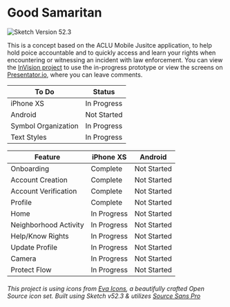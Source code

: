 # Good Samaritan
![Sketch Version 52.3](http://designly.link/2DrNtlk)

This is a concept based on the ACLU Mobile Jusitce application, to help hold poice accountable and to quickly access and learn your rights when encountering or witnessing an incident with law enforcement. You can view the [InVision project](https://invis.io/UAOXHTENCQS) to use the in-progress prototype or view the screens on [Presentator.io](https://app.presentator.io/en/PANfud7c), where you can leave comments.

| To Do               | Status      |
| ------------------- | ------------|
| iPhone XS           | In Progress |
| Android             | Not Started |
| Symbol Organization | In Progress |
| Text Styles         | In Progress |

| Feature               | iPhone XS   | Android     |
| --------------------- | ------------| ------------|
| Onboarding            | Complete    | Not Started |
| Account Creation      | Complete    | Not Started |
| Account Verification  | Complete    | Not Started |
| Profile               | Complete    | Not Started |
| Home                  | In Progress | Not Started |
| Neighborhood Activity | In Progress | Not Started |
| Help/Know Rights      | In Progress | Not Started |
| Update Profile        | In Progress | Not Started |
| Camera                | In Progress | Not Started |
| Protect Flow          | In Progress | Not Started | 

###### This project is using icons from [Eva Icons](https://akveo.github.io/eva-icons/#/), a beautifully crafted Open Source icon set. Built using Sketch v52.3 & utilizes [Source Sans Pro](https://fonts.google.com/specimen/Source+Sans+Pro)
